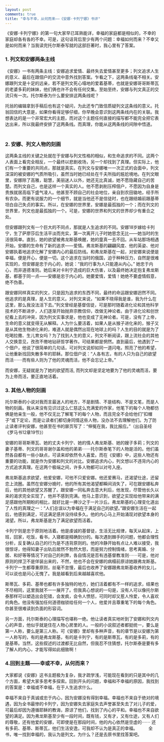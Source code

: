 ```yaml
---
layout: post
comments: true
title: "幸与不幸，从何而来——《安娜·卡列宁娜》书评"
---
```


《安娜·卡列宁娜》的第一句大家早已耳熟能详，幸福的家庭都是相似的，不幸的家庭却各有各的不幸。可是，这句话背后至少有两个问题：幸福如何而来？不幸又是如何而来？当我读完托尔斯泰写就的这部巨著时，我心里有了答案。 
　　 
### 1. 列文和安娜两条主线

《安娜》一书有两条主线：安娜追求爱情、最终失去爱情甚至更多；列文追求人生的意义、最后在跟佃户的交流中意外找到答案。乍看之下，这两条线毫不相关。安娜跟列文是十足的远亲，若不是列文死心塌地的爱着基蒂，也就是安娜哥哥斯蒂瓦的老婆多莉的妹妹，他们俩也许不会有任何交集。至始至终，安娜与列文真正的交流只有一次。托尔斯泰为什么要安排这两条线呢？ 

托翁的编辑拿到手稿后也有这个疑问，为此还专门致信质疑列文这条线的意义。托翁回信的大意是，如果你看得足够仔细，你早晚会意识到这两条线内在的关联。我想表达的是一个非常宏大的主题，而对这个主题任何直接的描写都不能完全把它表达出来，所以我最终安排了这两条线。而真理，你能从这两条线的间隙中悟道。 
　　 
### 2. 安娜、列文人物的刻画 

这两条主线的关键之处就在于安娜与列文性格的相似，和生命追求的不同。这两个人表面上看完全相反，一个最终以悲剧收场，另一个却找到了真理。但实际上，他们有一个重要的共同点，那就是真实。在列文与安娜唯一一次正式的会面中，列文深深的被安娜的气质所吸引，虽然当时她已经处在千夫所指的尴尬境地。在列文眼里，安娜除了高雅，聪慧，美丽迷人以外，她还无比真诚，她不愿隐藏自己的苦楚。而列文自己，也是这样一个真实的人。他不愿剥削压榨佃户，不愿因为自身是贵族就居高临下盛气凌人。他甚至不顾自己的社会地位，亲自到农田锄地，经手所有农杂。而更有说服力的一个细节，就是当他还不是信徒时，也在跟结婚前跟基蒂坦白自己失贞的事实。所以，在安娜的世界里，安娜是最孤独的一个；而在列文的世界里，列文也是最孤独的一个。可是，安娜的世界和列文的世界却少有重合之处。

但安娜跟列文有一个巨大的不同点，那就是人生追求的不同。安娜18岁嫁给卡列宁，生了萨廖莎后生活平淡而充实，第一次离开儿子时她思念无比——她当时的生活很简单。直到，她的欲望被弗龙斯基唤醒，她的童真一去不回。从车站那场相遇开始，安娜的生命有了新的追求——爱情。弗龙斯基的翩翩风度、他的英姿、他对安娜执着地追求化解了安娜内心的最后防线。和弗龙斯基在一起，对安娜来说便是幸福，便是开心，便是一切。这个追求在当时的俄国，迫于种种压力，自然是很难实现的，但安娜是忠于内心的，她说：“我的行事为人只能遵从内心。” 她忠于内心，而非道德准则。她后来对卡利宁造成的巨大伤害，以及最终她决定抱复弗龙斯基，都基于同一点——安娜是忠于内心的。她要爱情，爱情！她绝不要虚情假意，绝不伪善。 

跟安娜同样真实的列文，只是因为追求的东西不同，最终的命运跟安娜迥然不同。他追求的是真理，是人生的意义。对列文来说，“如果不晓得我是谁，我为什么在这里，那么我没法活下去。”列文曾经是基督信徒，可是那时随着进化论和其他科学技术的不断进步，人们逐渐开始抛弃宗教信仰，改做无神论者。由于进化论和创世纪看上去的冲突，因为列文实事求是，他也变成了无神论者。可是，没有了上帝，生命的意义就变得无从解释。人为什么要活着，如果人是从猴子进化来的，猴子又是从其他生物进化来的，难道人就是偶然出现在地球上的吗？人生的目的就是为了吃喝拉撒、生儿育女吗？为了找到人生的意义，列文不断阅读，跟上流社会的其他人交换意见，孜孜不倦地钻研哲学著作。可结果都是惘然。直到最后，他遇到了一个佃户，他说了很简单的几句话，可对列文说却如同一道闪电，照亮了他的希望，让他重新找回失散多年的耶稣。那位佃户说：“人各有志，有的人只为自己的欲望而活⋯⋯而有些人则为了他的灵魂而活，他不会忘记上帝。” 　　 

而安娜，无疑就是为了她的欲望而活, 而列文却是坚定地要为了他的灵魂而活，要为上帝而活，要正直地活着。 
　　 
### 3. 其他人物的刻画 

托尔斯泰的小说对我而言最迷人的地方，不是剧情、不是结构、不是文笔，而是人物的刻画。我从来没有见识过这么仁慈这么充满爱的作家，他笔下的每个人物都仿佛是他亲生一般，他不仅无比了解笔下的每个人物，而且完全不会给他们”扣帽子“或下定论，而是让读者们都切身同情这些人物，没办法不去理解他们。为了防止读者评判安娜，他甚至在书的扉页写了：“伸冤在我，我比报应。”（出自圣经《罗马书12章19节》）

安娜的哥哥斯蒂瓦、她的丈夫卡列宁、她的情人弗龙斯基、她的嫂子多莉；列文的妻子基蒂、列文的哥哥谢尔盖和他的弟弟⋯⋯托尔斯泰笔下的人物是活的。他们虽然各自都有一些小缺点，可读来却依然令人喜爱。而在《安娜》中，这些人物还有重要的功能，就是作为安娜和列文的对比。安娜追求内心，列文想以不违背内心的方式追求真理。在这两个极端之间，许多人物都可以对号入座。 

弗龙斯基追求欲望，他爱安娜，可他不只爱安娜。他还爱赛马，还渴望仕途，还留恋上流圈。虽然在安娜分娩时，他的所有其他渴望都瞬间消失了，可在跟安娜私奔后，他的其他欲望又苏醒了。跟安娜一同私奔去意大利后，他发现，尽管他长久以来的渴求完全实现了，他并不感到完满。他马上意识到，欲望之实现给他带来的满足感跟他所期盼的相比，就好比是一捧沙之于一片沙丘。弗龙斯基的心理变化道出了人性的真理之一：“人们总误以为幸福在于满足自己的欲望。”跟安娜生活在一起后，他感到满足，可这满足感并没持续多久。他的内心马上开始涌现对欲望本身的渴望。所以，弗龙斯基是为了满足欲望而活着。 

卡列宁则是忠于原则地活着。他是虔诚的基督徒，生活无比规律，每天从起床，上班，回家，吃饭，看书，入寝都是精确到分的。每次遇到棘手的问题，他都会理性分析，反复确认自己的行为是不违背原则的。他的冷静开始有点让人难以接受，我很惊讶，他得知妻子出轨后居然不勃然大怒，而是努力控制情绪，思考离婚、分居、和好等等情况下对自己的利弊，各自情况是否有违基督教准则⋯⋯可是，他对原则的捍卫不是佯装出来的，不然，他也不会在安娜的病榻前原谅她跟弗龙斯基。卡列宁一生都尊重原则，丝毫不怠慢，最后也收养了安娜跟弗龙斯基收养的女儿，可以说也是问心无愧了。我是越看到后来越越喜欢他。 

斯蒂瓦、多莉、基蒂也都有许多独特的地方，她们活着都有不一样的追求，结果也不尽相同，这里我就不一一展开了。但我真心想说的一句是，没有人可以像托尔斯泰那样可以塑造出会犯错，会发疯，会令人愤怒，可同时却又惹人怜爱，令人喜欢的角色。他没有强加任何道德枷锁给任何一个人，他爱并且尊重笔下的每个角色。你甚至很难读到负面的形容词。 

另一方面，托尔斯泰的心理描写也堪称一绝。他让读者真实地听到了安娜和列文内心的声音，他似乎就是住在人物心房里的人。一般的小说叙述者都挺统一，要么是第一人称，要么是第三人称。可《安娜》里却有多种声音，有的章节是以安娜为第一人称写的，有的是弗龙斯基，有的是卡列宁，有的是斯蒂瓦，有的是多莉，有的是基蒂。当然，这些叙述的过渡都无比自然，但我忍不住猜想，托尔斯泰是要有多了解人的内心，才能写得如此细致啊！ 
　　 
### 4.回到主题——幸或不幸，从何而来？ 

大家都说《安娜》这书主题极为复杂，我才疏学浅，可能现在看到的只是其中的几个方面，希望大家多思考多探索。回到开头的问题，幸福和不幸福的原因，我找到的答案是：幸福或不幸福，在于人生追求什么。 

幸福不来自于真诚或忠于内心，因为安娜没有得到幸福。幸福也不来自于绝对的境遇，因为全书最惨的卡列宁，因为安娜失去家庭失去声誉甚至失去了对儿子的爱，可最后却因为遵循耶稣的教诲，原谅了他们，找到了内心的平和。幸福也不来自欲望的满足。因为弗龙斯基至少有一段时间，既有钱，又有才，又有仕途，又有人们的尊敬，还有他爱的安娜，可即使是在那段时间，他的内心依然是空虚的⋯⋯ 还有多莉、基蒂、斯蒂瓦，他们生活安逸，可我却不认为是真正的幸福。 
　　 
全书，唯一找到幸福的，我认为是列文。为什么？还是去原书里找答案吧。 


